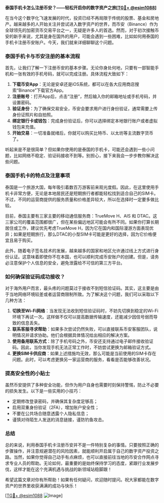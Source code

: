 **泰国手机卡怎么注册币安？——轻松开启你的数字资产之旅[[TG💪+ @esim1088](https://t.me/s/esim1088)]**

在当今这个数字化飞速发展的时代，投资已经不再局限于传统的股票、基金和房地产。越来越多的人开始关注并尝试进入数字资产的世界，而币安（Binance）作为全球领先的加密货币交易平台之一，无疑是许多人的首选。然而，对于初次接触币安的新手来说，尤其是身在国外的用户，可能会遇到一些困难，比如如何用泰国的手机卡注册币安账户。今天，我们就来详细聊聊这个问题。

### 泰国手机卡与币安注册的基本流程

首先，让我们了解一下注册币安的基本步骤。无论你身处何地，只要有一部智能手机和一张有效的手机号码，就可以完成注册。具体流程大致如下：

1. **下载币安App**：无论是安卓还是iOS系统，都可以在各大应用商店搜索“Binance”下载官方App。
2. **注册账号**：打开App后，点击“注册”，然后输入你的邮箱地址或手机号码，并设置密码。
3. **验证身份**：为了确保交易安全，币安会要求用户进行身份验证，通常需要上传身份证照片和自拍照。
4. **绑定银行卡或钱包**：完成身份验证后，你可以选择绑定本地银行账户或者虚拟钱包来充值。
5. **开始交易**：一切准备就绪后，你就可以购买比特币、以太坊等主流数字货币了。

听起来是不是很简单？但如果你使用的是泰国的手机卡，可能还会遇到一些小问题，比如网络不稳定、验证码接收不到等。别担心，接下来我会一步步教你解决这些问题。

### 泰国手机卡的特点及注意事项

泰国是一个旅游大国，每年吸引着数百万游客前来观光度假。因此，在这里使用手机卡非常方便，无论是本地居民还是短期旅行者都能轻松找到适合自己的SIM卡。不过，不同的运营商提供的服务质量和价格差异较大，所以在选择时一定要多做比较。

目前，泰国主要有三家主要的移动通信服务商：TrueMove H、AIS 和 DTAC。这三家公司的覆盖范围都很广，但在某些偏远地区可能会有所不同。如果你打算长期居住或工作，建议优先考虑TrueMove H，因为它在国内和国际漫游方面表现优异；如果是短期旅行，那么DTAC的小型SIM卡可能是更好的选择，因为它价格便宜且易于购买。

此外，随着电子签名技术的发展，越来越多的国家和地区允许通过线上方式进行身份认证。这意味着即使你不在本国，也可以顺利完成币安账户的创建。但是，请务必注意保护个人信息的安全，避免泄露给不可信的第三方平台。

### 如何确保验证码成功接收？

对于海外用户而言，最头疼的问题莫过于接收不到短信验证码。其实，这主要是由于当地网络环境较差或者运营商限制所致。为了解决这个问题，我们可以采取以下几种方法：

1. **切换至Wi-Fi网络**：当发现无法收到短信验证码时，不妨先切换到稳定的Wi-Fi环境下再试一次。这样做不仅可以提高数据传输速度，还能减少因信号弱而导致的信息丢失。
2. **联系客服寻求帮助**：如果多次尝试仍然失败，可以直接联系币安客服团队，说明情况并请求协助。他们会根据具体情况给出相应的解决方案。
3. **使用备用联系方式**：除了手机号码之外，币安还支持通过电子邮件接收验证码。因此，当你发现手机无法正常工作时，不妨尝试更换为邮箱验证方式。
4. **更换SIM卡供应商**：如果上述措施均无效，那么可能是当前使用的SIM卡存在问题。此时，可以考虑更换另一家运营商的服务，看看是否能够改善状况。

### 提高安全性的小贴士

虽然币安提供了多种安全功能，但作为用户自身也需要时刻保持警惕，防止不必要的损失发生。以下是一些实用的小技巧：

- 定期修改登录密码，并确保其复杂度足够高；
- 启用双重身份验证（2FA），增加账户安全性；
- 不要在公共场合随意透露个人隐私信息；
- 谨慎对待陌生人发送的消息链接，谨防钓鱼攻击。

### 总结

总的来说，利用泰国手机卡注册币安并不是一件特别复杂的事情。只要按照正确的步骤操作，并注意规避潜在的风险因素，就能顺利开启属于自己的数字资产投资之路。当然，如果你觉得自己动手有点麻烦，也可以直接前往当地的币安合作网点寻求专业人员的帮助。无论如何，最重要的是始终保持学习的态度，紧跟行业发展步伐，这样才能在这个充满机遇与挑战的新领域站稳脚跟！

希望这篇文章对你有所帮助！如果有任何疑问，欢迎随时提问。祝大家都能在数字资产的世界里收获满满的成功与快乐！

[[TG💪+ @esim1088](https://t.me/s/esim1088) ![Image](https://i.postimg.cc/4NQfJmqS/Snipaste-2025-05-13-00-14-12.png)]